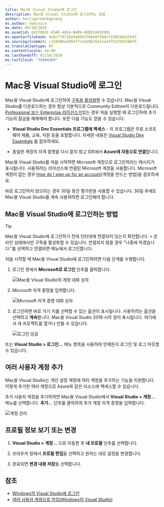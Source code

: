 ```yaml
---
title: Mac용 Visual Studio에 로그인
description: Mac용 Visual Studio에 로그인하는 방법
author: heiligerdankgesang
ms.author: dominicn
ms.date: 09/18/2019
ms.assetid: E4CFD03C-03AF-48CA-B409-6DB1CA45E991
ms.openlocfilehash: 9a9cf7871684e0951f66e0f20dcf156b3e625b45
ms.sourcegitcommit: c150d0be93b6f7ccbe9625b41a437541502560f5
ms.translationtype: HT
ms.contentlocale: ko-KR
ms.lasthandoff: 01/10/2020
ms.locfileid: "75844269"
---
```

# <a name="sign-in-to-visual-studio-for-mac"></a>Mac용 Visual Studio에 로그인

Mac용 Visual Studio에 로그인하여 [구독을 활성화](enable-subscription.md)할 수 있습니다. Mac용 Visual Studio를 다운로드하는 경우 항상 기본적으로 Community Edition이 다운로드됩니다. [Professional 또는 Enterprise 라이선스가](https://visualstudio.microsoft.com/vs/compare/)있는 경우 처음 실행할 때 로그인하여 추가 기능의 잠금을 해제해야 합니다. 또한 다음 기능도 얻을 수 있습니다.

* **Visual Studio Dev Essentials 프로그램에 액세스** - 이 프로그램은 무료 소프트웨어 제품, 교육, 지원 등을 포함합니다. 자세한 내용은 [Visual Studio Dev Essentials](https://visualstudio.microsoft.com/dev-essentials/) 를 참조하세요.

* 동일한 계정의 자격 증명을 다시 묻지 않고 IDE에서 **Azure에 자동으로 연결**합니다.

Mac용 Visual Studio를 처음 시작하면 Microsoft 계정으로 로그인하라는 메시지가 표시됩니다. 사용하려는 라이선스에 연결된 Microsoft 계정을 사용합니다. Microsoft 계정이 없는 경우 [How do I sign up for an account](https://support.microsoft.com/instantanswers/d18cc497-d839-cf50-dea8-f99c95f2bd16/sign-up-for-a-microsoft-account)(계정을 만드는 방법)을 참조하세요.

바로 로그인하지 않으려는 경우 30일 동안 평가판을 사용할 수 있습니다. 30일 후에도 Mac용 Visual Studio를 계속 사용하려면 로그인해야 합니다.

## <a name="how-to-sign-in-to-visual-studio-for-mac"></a>Mac용 Visual Studio에 로그인하는 방법

> [!TIP]
> Mac용 Visual Studio에 로그인하기 전에 인터넷에 연결되어 있는지 확인합니다. > 온라인 상태에서만 구독을 활성화할 수 있습니다. 연결되지 않을 경우 "나중에 하겠습니다."를 선택하고 연결되면 메뉴에서 로그인합니다.

처음 시작할 때 Mac용 Visual Studio에 로그인하려면 다음 단계를 수행합니다.

1. 로그인 창에서 **Microsoft로 로그인** 단추를 클릭합니다.

    ![Mac용 Visual Studio의 계정 대화 상자](media/ide-tour-2019-start-signin.png)

2. Microsoft 자격 증명을 입력합니다.

    ![Microsoft 자격 증명 대화 상자](media/signing-in-image13.png)

4. 로그인하면 바로 가기 키를 선택할 수 있는 옵션이 표시됩니다. 사용하려는 옵션을 선택하고 **계속**합니다. Mac용 Visual Studio 2019 시작 창이 표시됩니다. 여기에서 새 프로젝트를 열거나 만들 수 있습니다.

    ![로그인 성공](media/signing-in-image14.png)

또는 **Visual Studio > 로그인...** 메뉴 항목을 사용하여 언제든지 로그인 및 로그 아웃할 수 있습니다.

## <a name="adding-multiple-user-accounts"></a>여러 사용자 계정 추가

Mac용 Visual Studio는 개인 설정 계정에 여러 계정을 추가하는 기능을 지원합니다. 이렇게 추가한 여러 계정으로 Azure와 같은 리소스에 액세스할 수 있습니다.

추가 사용자 계정을 추가하려면 Mac용 Visual Studio에서 **Visual Studio > 계정...** 메뉴를 선택합니다. **추가...**  단추를 클릭하여 추가 계정 자격 증명을 입력합니다.

![계정 관리](media/signing-in-image15.png)

## <a name="view-or-change-your-profile-information"></a>프로필 정보 보기 또는 변경

1. **Visual Studio > 계정…** 으로 이동한 후 **내 프로필** 단추를 선택합니다.

2. 브라우저 창에서 **프로필 편집**을 선택하고 원하는 대로 설정을 변경합니다.

3. 완료되면 **변경 내용 저장**을 선택합니다.

## <a name="see-also"></a>참조

- [Windows의 Visual Studio에 로그인](/visualstudio/ide/signing-in-to-visual-studio)
- [여러 사용자 계정으로 작업(Windows의 Visual Studio)](/visualstudio/ide/work-with-multiple-user-accounts)
